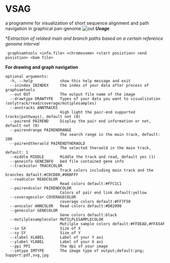 # VSAG
a programme for visualization of short sequence alignment and path navigation in graphical pan-genome
![out](https://user-images.githubusercontent.com/46209789/200499386-cb1277d2-f323-4829-bdb3-cc9c34a87f35.png)
***Usage***

**Extraction of related main and branch paths based on a certain reference genome interval*
```
 graphsamtools <info.file> <chromosome> <start posistion> <end posistion> <bam file>
```
**For drawing and graph navigation**
```
optional arguments:
  -h, --help            show this help message and exit
  --inindex ININDEX     the index of your data after process of graphsamtools
  --out OUT             The output file name of the image
  --drawtype DRAWTYPE   Types of your data you want to visualization (onlytrack/read/coverage/mutiplesamples)
  --anntracks ANNTRACKS
                        High light the pair-end supported tracks(pathways), default not (0)
  --pairend PAIREND     Display the pair end information or not, default not (0)
  --pairendrange PAIRENDRANGE
                        The search range in the main track, default: 200
  --pairendtheraold PAIRENDTHERAOLD
                        The selected theraold in the main track, default: 1
  --middle MIDDLE       Middle the track and read, default yes (1)
  --geneinfo GENEINFO   bed file contained gene info
  --trackcolor TRACKCOLOR
                        Track colors including main track and the branches default:#CDCD00,#00BFFF
  --readcolor READCOLOR
                        Read colors default:#FFC1C1
  --pairendcolor PAIRENDCOLOR
                        Colors of pair end link default:yellow
  --coveragecolor COVERAGECOLOR
                        coverage colors default:#FF7F50
  --anncolor ANNCOLOR   Read colors default:#D02090
  --genecolor GENECOLOR
                        Gene colors default:black
  --mutilplesamplecolor MUTILPLESAMPLECOLOR
                        Mutilple sample colors default:#FFDEAD,#FFA54F
  --sx SX               Size of X
  --sy SY               Size of Y
  --xlabel XLABEL       Label of your Y axi
  --ylabel YLABEL       Label of your X axi
  --ppi PPI             The dpi of your image
  --imtype IMTYPE       The image type of output;default:png; Support:pdf,svg,jpg

```
